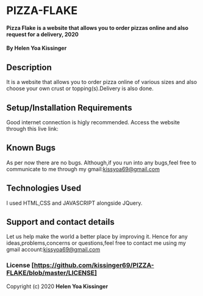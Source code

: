 # PIZZA-FLAKE
#### Pizza Flake is a website that allows you to order pizzas online and also request for a delivery, 2020
#### By **Helen Yoa Kissinger**
## Description
It is a website that allows you to order pizza online of various sizes and also choose your own crust or topping(s).Delivery is also done.
## Setup/Installation Requirements
Good internet connection is higly recommended.
Access the website through this live link:
## Known Bugs
As per now there are no bugs.
Although,if you run into any bugs,feel free to communicate to me through my gmail:kissyoa69@gmail.com
## Technologies Used
I used HTML,CSS and JAVASCRIPT alongside JQuery.
## Support and contact details
Let us help make the world a better place by improving it.
Hence for any ideas,problems,concerns or questions,feel free to contact me using my gmail account:kissyoa69@gmail.com
### License [https://github.com/kissinger69/PIZZA-FLAKE/blob/master/LICENSE]
Copyright (c) 2020 **Helen Yoa Kissinger**
